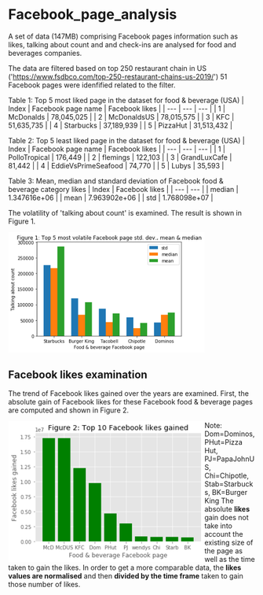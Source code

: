 # Facebook_page_analysis
A set of data (147MB) comprising Facebook pages information such as likes, talking about count and and check-ins are analysed for food and beverages companies.

The data are filtered based on top 250 restaurant chain in US ('https://www.fsdbco.com/top-250-restaurant-chains-us-2019/')
51 Facebook pages were idenfified related to the filter.

Table 1: Top 5 most liked page in the dataset for food & beverage (USA) 
| Index | Facebook page name | Facebook likes | 
| --- | --- | --- |
| 1 | McDonalds | 78,045,025 |
| 2 | McDonaldsUS | 78,015,575 |
| 3 | KFC | 51,635,735 |
| 4 | Starbucks | 37,189,939 |
| 5 | PizzaHut | 31,513,432 |

Table 2: Top 5 least liked page in the dataset for food & beverage (USA) 
| Index | Facebook page name | Facebook likes | 
| --- | --- | --- |
| 1 | PolloTropical | 176,449 |
| 2 | flemings | 122,103 |
| 3 | GrandLuxCafe | 81,442 |
| 4 | EddieVsPrimeSeafood | 74,770 |
| 5 | Lubys | 35,593 |

Table 3: Mean, median and standard deviation of Facebook food & beverage category likes 
| Index | Facebook likes |
| --- | --- |
| median | 1.347616e+06 |
| mean | 7.963902e+06 |
| std | 1.768098e+07 |
	
The volatility of 'talking about count' is examined. The result is shown in Figure 1.


<img src="Figures/Figure1.png" width="400">



## Facebook likes examination
The trend of Facebook likes gained over the years are examined. First, the absolute gain of Facebook likes for these Facebook food & beverage pages are computed and shown in Figure 2. 

<p align="left">
  <img align="left" src="Figures/Figure2.png" width="400" >
</p>

<p align="center">
	
Note: Dom=Dominos, PHut=Pizza Hut, PJ=PapaJohnUS, Chi=Chipotle, Stab=Starbucks, BK=Burger King
The absolute **likes** gain does not take into account the existing size of the page as well as the time taken to gain the likes. In order to get a more comparable data, the **likes values are normalised** and then **divided by the time frame** taken to gain those number of likes.    
</p>	





